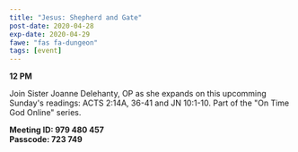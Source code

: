 ```yaml
---
title: "Jesus: Shepherd and Gate"
post-date: 2020-04-28
exp-date: 2020-04-29
fawe: "fas fa-dungeon"
tags: [event]
---
```

**12 PM**

Join Sister Joanne Delehanty, OP as she expands on this upcomming Sunday's readings: ACTS 2:14A, 36-41 and JN 10:1-10. Part of the "On Time God Online" series.

**Meeting ID: 979 480 457**
<br>
**Passcode: 723 749**